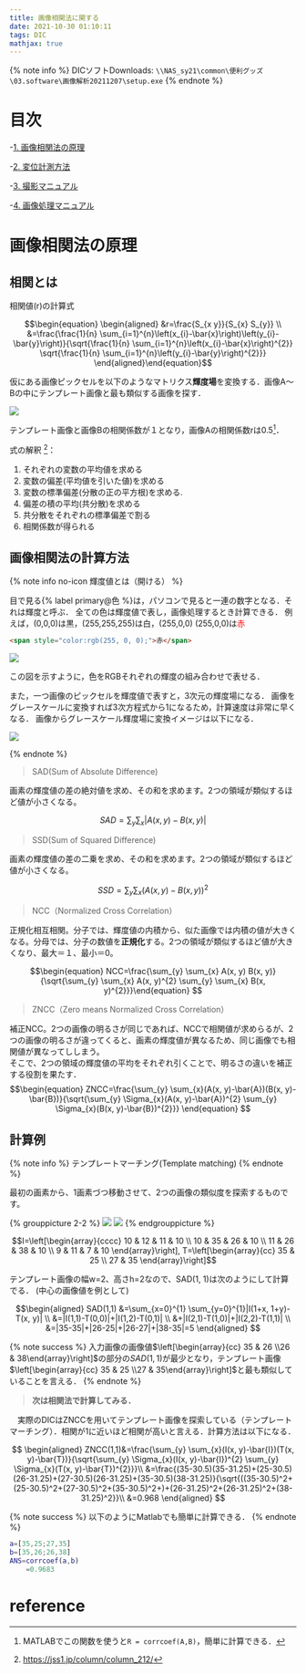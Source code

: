 ```yaml
---
title: 画像相関法に関する
date: 2021-10-30 01:10:11
tags: DIC
mathjax: true
---
```


{% note info %}
DICソフトDownloads: `\\NAS_sy21\common\便利グッズ\03.software\画像解析20211207\setup.exe`
{% endnote %}

# 目次

-[1. 画像相関法の原理](#画像相関法の原理)
  
-[2. 変位計測方法](dic-disp.html)

-[3. 撮影マニュアル](http://10.108.51.13:5000/index.cgi?launchApp=SYNO.SDS.App.FileStation3.Instance&launchParam=openfile%3D%252Fcommon%252F%25E4%25BE%25BF%25E5%2588%25A9%25E3%2582%25B0%25E3%2583%2583%25E3%2582%25BA%252F04.%25E3%2581%258A%25E5%25BD%25B9%25E7%25AB%258B%25E3%2581%25A1%25E6%2583%2585%25E5%25A0%25B1%252FDIC%252F%25E6%2592%25AE%25E5%25BD%25B1%25E3%2583%259E%25E3%2583%258B%25E3%2583%25A5%25E3%2582%25A2%25E3%2583%25AB%252F)

-[4. 画像処理マニュアル](http://10.108.51.13:5000/index.cgi?launchApp=SYNO.SDS.App.FileStation3.Instance&launchParam=openfile%3D%252Fcommon%252F%25E4%25BE%25BF%25E5%2588%25A9%25E3%2582%25B0%25E3%2583%2583%25E3%2582%25BA%252F04.%25E3%2581%258A%25E5%25BD%25B9%25E7%25AB%258B%25E3%2581%25A1%25E6%2583%2585%25E5%25A0%25B1%252FDIC%252F%25E7%2594%25BB%25E5%2583%258F%25E5%2587%25A6%25E7%2590%2586%25E3%2583%259E%25E3%2583%258B%25E3%2583%25A5%25E3%2582%25A2%25E3%2583%25AB%252F)


# 画像相関法の原理

## 相関とは

相関値(r)の計算式

$$\begin{equation}
\begin{aligned}
&r=\frac{S_{x y}}{S_{x} S_{y}} \\
&=\frac{\frac{1}{n} \sum_{i=1}^{n}\left(x_{i}-\bar{x}\right)\left(y_{i}-\bar{y}\right)}{\sqrt{\frac{1}{n} \sum_{i=1}^{n}\left(x_{i}-\bar{x}\right)^{2}} \sqrt{\frac{1}{n} \sum_{i=1}^{n}\left(y_{i}-\bar{y}\right)^{2}}}
\end{aligned}\end{equation}$$

仮にある画像ピックセルを以下のようなマトリクス**輝度場**を変換する．画像A～Bの中にテンプレート画像と最も類似する画像を探す．

![](./pic/example-corrcoef.svg)

テンプレート画像と画像Bの相関係数が１となり，画像Aの相関係数rは0.5[^1]．

式の解釈 [^2]：  
1. それぞれの変数の平均値を求める  
2. 変数の偏差(平均値を引いた値)を求める  
3. 変数の標準偏差(分散の正の平方根)を求める.  
4. 偏差の積の平均(共分散)を求める  
5. 共分散をそれぞれの標準偏差で割る  
6. 相関係数が得られる  

## 画像相関法の計算方法

{% note info no-icon <i class="fa-solid fa-question"></i>輝度値とは（開ける） %}

目で見る{% label primary@色 %}は，パソコンで見ると一連の数字となる．それは輝度と呼ぶ．
全ての色は輝度値で表し，画像処理するとき計算できる．
例えば，(0,0,0)は黒，(255,255,255)は白，(255,0,0)
(255,0,0)は<span style="color:rgb(255, 0, 0);">赤</span>

```html
<span style="color:rgb(255, 0, 0);">赤</span>
```

![](pic/luminance.png)

この図を示すように，色をRGBそれぞれの輝度の組み合わせで表せる．　　

また，一つ画像のピックセルを輝度値で表すと，3次元の輝度場になる．
画像をグレースケールに変換すれば3次方程式から1になるため，計算速度は非常に早くなる．
画像からグレースケール輝度場に変換イメージは以下になる．

![](http://www.mis.med.akita-u.ac.jp/~kata/image/digitize/digitize-fig.png)


{% endnote %}

> SAD(Sum of Absolute Difference)

画素の輝度値の差の絶対値を求め、その和を求めます。2つの領域が類似するほど値が小さくなる。

$$\begin{equation} SAD=\sum_{y} \sum_{x}|A(x, y)-B(x, y)| \end{equation}
$$

>SSD(Sum of Squared Difference)

画素の輝度値の差の二乗を求め、その和を求めます。2つの領域が類似するほど値が小さくなる。

$$\begin{equation} SSD=\sum_{y} \sum_{x}(A(x, y)-B(x, y))^{2} \end{equation}
$$

>NCC（Normalized Cross Correlation）

正規化相互相関。分子では、輝度値の内積から、似た画像では内積の値が大きくなる。分母では、分子の数値を**正規化**する。2つの領域が類似するほど値が大きくなり、最大＝１、最小＝0。

$$\begin{equation} NCC=\frac{\sum_{y} \sum_{x} A(x, y) B(x, y)}{\sqrt{\sum_{y} \sum_{x} A(x, y)^{2} \sum_{y} \sum_{x} B(x, y)^{2}}}\end{equation}
$$

>ZNCC（Zero means Normalized Cross Correlation）

補正NCC。2つの画像の明るさが同じであれば、NCCで相関値が求めらるが、2つの画像の明るさが違ってくると、画素の輝度値が異なるため、同じ画像でも相関値が異なってししまう。  
そこで、2つの領域の輝度値の平均をそれぞれ引くことで、明るさの違いを補正する役割を果たす．
$$\begin{equation}
ZNCC=\frac{\sum_{y} \sum_{x}(A(x, y)-\bar{A})(B(x, y)-\bar{B})}{\sqrt{\sum_{y} \Sigma_{x}(A(x, y)-\bar{A})^{2} \sum_{y} \Sigma_{x}(B(x, y)-\bar{B})^{2}}} \end{equation}
$$

## 計算例

{% note info %}
テンプレートマーチング(Template matching)
{% endnote %}

最初の画素から、1画素づつ移動させて、2つの画像の類似度を探索するものです。

{% grouppicture 2-2 %}
![](pic/tempfig1.png)
![](pic/template-matching.gif)
{% endgrouppicture %}

$$I=\left[\begin{array}{cccc}
10 & 12 & 11 & 10 \\
10 & 35 & 26 & 10 \\
11 & 26 & 38 & 10 \\
9 & 11 & 7 & 10
\end{array}\right], T=\left[\begin{array}{cc}
35 & 25 \\
27 & 35
\end{array}\right]$$

テンプレート画像の幅w=2、高さh=2なので、SAD(1, 1)は次のようにして計算でる．
(中心の画像値を例として)

$$\begin{aligned}
SAD(1,1) &=\sum_{x=0}^{1} \sum_{y=0}^{1}|I(1+x, 1+y)-T(x, y)| \\
&=|I(1,1)-T(0,0)|+|I(1,2)-T(0,1)| \\
&+|I(2,1)-T(1,0)|+|I(2,2)-T(1,1)| \\
&=|35-35|+|26-25|+|26-27|+|38-35|=5
\end{aligned}
$$


{% note success %} 入力画像の画像値$\left[\begin{array}{cc}
35 & 26 \\26 & 38\end{array}\right]$の部分の$SAD(1,1)$が最少となり，テンプレート画像$\left[\begin{array}{cc}
35 & 25 \\27 & 35\end{array}\right]$と最も類似していることを言える． {% endnote %}

> **次は相関法で計算してみる．**　　

　実際のDICはZNCCを用いてテンプレート画像を探索している（テンプレートマーチング）．相関が1に近いほど相関が高いと言える．計算方法は以下になる．

$$
\begin{aligned}
ZNCC(1,1)&=\frac{\sum_{y} \sum_{x}(I(x, y)-\bar{I})(T(x, y)-\bar{T})}{\sqrt{\sum_{y} \Sigma_{x}(I(x, y)-\bar{I})^{2} \sum_{y} \Sigma_{x}(T(x, y)-\bar{T})^{2}}}\\
&=\frac{(35-30.5)(35-31.25)+(25-30.5)(26-31.25)+(27-30.5)(26-31.25)+(35-30.5)(38-31.25)}{\sqrt{((35-30.5)^2+(25-30.5)^2+(27-30.5)^2+(35-30.5)^2+)+(26-31.25)^2+(26-31.25)^2+(38-31.25)^2}}\\
&=0.968
\end{aligned}
$$

{% note success %}
以下のようにMatlabでも簡単に計算できる．
{% endnote %}
```MATLAB Matlab
a=[35,25;27,35]
b=[35,26;26,38]
ANS=corrcoef(a,b)
    =0.9683
```

# reference
[^1]: MATLABでこの関数を使うと`R = corrcoef(A,B)`，簡単に計算できる．
[^2]: https://jss1.jp/column/column_212/